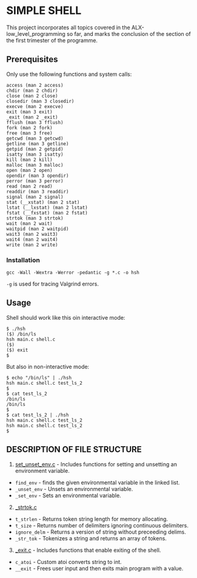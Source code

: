 # SIMPLE SHELL

This project incorporates all topics covered in the ALX-low_level_programming so far, and marks the conclusion of the section of the first trimester of the programme.

## Prerequisites
Only use the following functions and system calls:

```
access (man 2 access)
chdir (man 2 chdir)
close (man 2 close)
closedir (man 3 closedir)
execve (man 2 execve)
exit (man 3 exit)
_exit (man 2 _exit)
fflush (man 3 fflush)
fork (man 2 fork)
free (man 3 free)
getcwd (man 3 getcwd)
getline (man 3 getline)
getpid (man 2 getpid)
isatty (man 3 isatty)
kill (man 2 kill)
malloc (man 3 malloc)
open (man 2 open)
opendir (man 3 opendir)
perror (man 3 perror)
read (man 2 read)
readdir (man 3 readdir)
signal (man 2 signal)
stat (__xstat) (man 2 stat)
lstat (__lxstat) (man 2 lstat)
fstat (__fxstat) (man 2 fstat)
strtok (man 3 strtok)
wait (man 2 wait)
waitpid (man 2 waitpid)
wait3 (man 2 wait3)
wait4 (man 2 wait4)
write (man 2 write)
```

### Installation
```
gcc -Wall -Wextra -Werror -pedantic -g *.c -o hsh
```
`-g` is used for tracing Valgrind errors.


## Usage

Shell should work like this oin interactive mode:


```
$ ./hsh
($) /bin/ls
hsh main.c shell.c
($)
($) exit
$
```
But also in non-interactive mode:
```
$ echo "/bin/ls" | ./hsh
hsh main.c shell.c test_ls_2
$
$ cat test_ls_2
/bin/ls
/bin/ls
$
$ cat test_ls_2 | ./hsh
hsh main.c shell.c test_ls_2
hsh main.c shell.c test_ls_2
$
```

## DESCRIPTION OF FILE STRUCTURE
1. [set_unset_env.c](https://github.com/SamuelIbanga5/simple_shell/blob/main/set_unset_env.c) - Includes functions for setting and unsetting an environment variable.
- `find_env` - finds the given environmental variable in the linked list.
- `_unset_env` - Unsets an environmental variable.
- `_set_env` - Sets an environmental variable.
2. [_strtok.c](https://github.com/SamuelIbanga5/simple_shell/blob/main/_strtok.c)
- `t_strlen` - Returns token string length for memory allocating.
- `t_size` - Returns number of delimiters ignoring continuous delimiters.
- `ignore_delm` - Returns a version of string without preceeding delims.
- `_str_tok` - Tokenizes a string and returns an array of tokens.
3. [_exit.c](https://github.com/MelissaN/simple_shell/blob/master/__exit.c) - Includes functions that enable exiting of the shell.
- `c_atoi` - Custom atoi converts string to int.
- `__exit` - Frees user input and then exits main program with a value.
